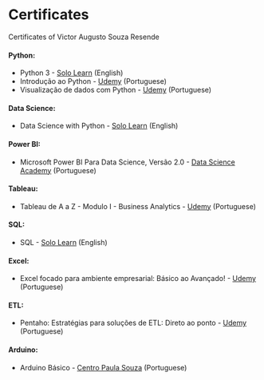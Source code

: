 # Certificates
 Certificates of Victor Augusto Souza Resende

#### Python: 
- Python 3 - [Solo Learn](https://www.sololearn.com/learning/1073) (English) 
- Introdução ao Python - [Udemy](https://www.udemy.com/course/intro_python/) (Portuguese)
- Visualização de dados com Python - [Udemy](https://www.udemy.com/course/visualizacao-de-dados-com-python/) (Portuguese)


#### Data Science: 
- Data Science with Python - [Solo Learn](https://www.sololearn.com/learning/1093) (English)


#### Power BI:
- Microsoft Power BI Para Data Science, Versão 2.0 - [Data Science Academy](https://www.datascienceacademy.com.br/course?courseid=microsoft-power-bi-para-data-science) (Portuguese)

#### Tableau:
- Tableau de A a Z - Modulo I - Business Analytics - [Udemy](https://github.com/victoresende19/Certificates/blob/main/Tableau/UC-d2ca5fa5-a44f-4aae-a427-6e3fa6d57a8c.pdf) (Portuguese)


#### SQL: 
- SQL - [Solo Learn](https://www.sololearn.com/learning/1060) (English)


#### Excel: 
- Excel focado para ambiente empresarial: Básico ao Avançado! - [Udemy](https://www.udemy.com/course/excel-basico-ao-avancado-focado-para-o-ambiente-empresarial/) (Portuguese)


#### ETL: 
- Pentaho: Estratégias para soluções de ETL: Direto ao ponto - [Udemy](https://www.udemy.com/course/pentaho-pdi-etl/) (Portuguese)


#### Arduino: 
- Arduino Básico - [Centro Paula Souza](https://portalgeead.cps.sp.gov.br/mooc/#1594299721210-285089be-044b) (Portuguese)




